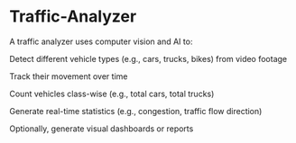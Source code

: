 # Traffic-Analyzer

A traffic analyzer uses computer vision and AI to:

Detect different vehicle types (e.g., cars, trucks, bikes) from video footage

Track their movement over time

Count vehicles class-wise (e.g., total cars, total trucks)

Generate real-time statistics (e.g., congestion, traffic flow direction)

Optionally, generate visual dashboards or reports
